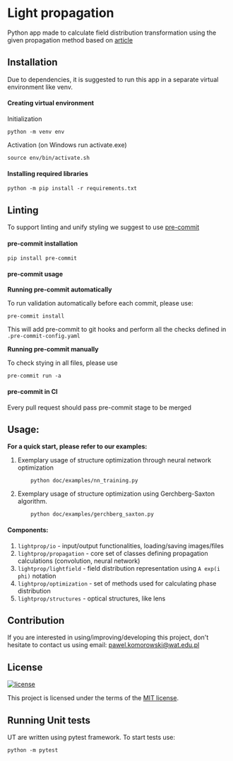 # Light propagation

Python app made to calculate field distribution transformation using the given propagation method based
on [article](https://www.researchgate.net/publication/357437782_Neural-network_based_approach_to_optimize_THz_computer_generated_holograms)

## Installation

Due to dependencies, it is suggested to run this app in a separate virtual environment like venv.

#### Creating virtual environment

Initialization

    python -m venv env

Activation (on Windows run activate.exe)

    source env/bin/activate.sh

#### Installing required libraries

    python -m pip install -r requirements.txt

## Linting

To support linting and unify styling we suggest to use [pre-commit](https://pre-commit.com)

#### pre-commit installation

    pip install pre-commit

#### pre-commit usage

**Running pre-commit automatically**

To run validation automatically before each commit, please use:

    pre-commit install

This will add pre-commit to git hooks and perform all the checks defined in `.pre-commit-config.yaml`

**Running pre-commit manually**

To check stying in all files, please use


    pre-commit run -a

#### pre-commit in CI

Every pull request should pass pre-commit stage to be merged

## Usage:

****For a quick start, please refer to our examples:****

1. Exemplary usage of structure optimization through neural network optimization
    ```commandline
        python doc/examples/nn_training.py
    ```
2. Exemplary usage of structure optimization using Gerchberg-Saxton algorithm.
    ```commandline
        python doc/examples/gerchberg_saxton.py
    ```

#### Components:

1. `lightprop/io` - input/output functionalities, loading/saving images/files
2. `lightprop/propagation` - core set of classes defining propagation calculations (convolution, neural network)
3. `lightprop/lightfield` - field distribution representation using `A exp(i phi)` notation
4. `lightprop/optimization` - set of methods used for calculating phase distribution 
5. `lightprop/structures` - optical structures, like lens

## Contribution
If you are interested in using/improving/developing this project, don't hesitate to contact us using email: 
pawel.komorowski@wat.edu.pl

## License

[![license](https://img.shields.io/badge/license-MIT-green.svg)](hhttps://github.com/bbrozyna/light-propagation/blob/master/LICENSE)

This project is licensed under the terms of the [MIT license](/LICENSE).

## Running Unit tests

UT are written using pytest framework. To start tests use:

`python -m pytest`
